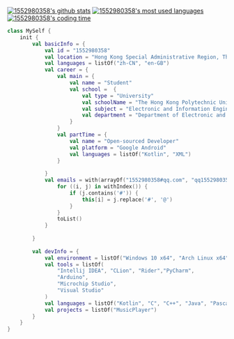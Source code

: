 [![1552980358's github stats](https://github-readme-stats.vercel.app/api?username=1552980358&show_icons=true)](https://github.com/1552980358)
[![1552980358's most used languages](https://github-readme-stats.vercel.app/api/top-langs/?username=1552980358&layout=compact&langs_count=10)](https://github.com/1552980358)
[![1552980358's coding time](https://github-readme-stats.vercel.app/api/wakatime?username=1552980358)](https://github.com/1552980358)

```Kotlin
class MySelf {
    init {
        val basicInfo = {
            val id = "1552980358"
            val location = "Hong Kong Special Administrative Region, The People's Republic of China"
            val languages = listOf("zh-CN", "en-GB")
            val career = {
                val main = {
                    val name = "Student"
                    val school =  {
                        val type = "University"
                        val schoolName = "The Hong Kong Polytechnic University"
                        val subject = "Electronic and Information Engineering"
                        val department = "Department of Electronic and Information Engineering"
                    }
                }
                val partTime = {
                    val name = "Open-sourced Developer"
                    val platform = "Google Android"
                    val languages = listOf("Kotlin", "XML")
                }
                
            }
            val emails = with(arrayOf("1552980358#qq.com", "qq1552980358#gmail.com")) {
                for ((i, j) in withIndex()) {
                    if (j.contains('#')) {
                        this[i] = j.replace('#', '@')
                    }
                }
                toList()
            }
            
        }
        
        val devInfo = {
            val environment = listOf("Windows 10 x64", "Arch Linux x64", "Ubuntu LTS x64")
            val tools = listOf(
                "Intellij IDEA", "CLion", "Rider","PyCharm",
                "Arduino",
                "Microchip Studio",
                "Visual Studio"
            )
            val languages = listOf("Kotlin", "C", "C++", "Java", "Pascal", "C#", "Python")
            val projects = listOf("MusicPlayer")
        }
    }
}
```
